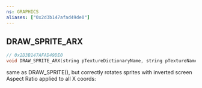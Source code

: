 ```yaml
---
ns: GRAPHICS
aliases: ["0x2d3b147afad49de0"]
---
```

## DRAW_SPRITE_ARX

```c
// 0x2D3B147AFAD49DE0
void DRAW_SPRITE_ARX(string pTextureDictionaryName, string pTextureName, float CentreX, float CentreY, float Width, float Height, float Rotation, int R, int G, int B, int A, bool DoStereorize, bool UseNearest);
```

same as DRAW_SPRITE(), but correctly rotates sprites with inverted screen Aspect Ratio applied to all X coords:

